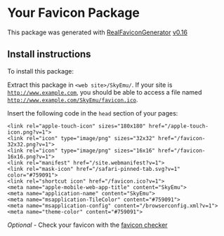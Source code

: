 # Your Favicon Package

This package was generated with [RealFaviconGenerator](https://realfavicongenerator.net/) [v0.16](https://realfavicongenerator.net/change_log#v0.16)

## Install instructions

To install this package:

Extract this package in <code>&lt;web site&gt;/SkyEmu/</code>. If your site is <code>http://www.example.com</code>, you should be able to access a file named <code>http://www.example.com/SkyEmu/favicon.ico</code>.

Insert the following code in the `head` section of your pages:

    <link rel="apple-touch-icon" sizes="180x180" href="/apple-touch-icon.png?v=1">
    <link rel="icon" type="image/png" sizes="32x32" href="/favicon-32x32.png?v=1">
    <link rel="icon" type="image/png" sizes="16x16" href="/favicon-16x16.png?v=1">
    <link rel="manifest" href="/site.webmanifest?v=1">
    <link rel="mask-icon" href="/safari-pinned-tab.svg?v=1" color="#759091">
    <link rel="shortcut icon" href="/favicon.ico?v=1">
    <meta name="apple-mobile-web-app-title" content="SkyEmu">
    <meta name="application-name" content="SkyEmu">
    <meta name="msapplication-TileColor" content="#759091">
    <meta name="msapplication-config" content="/browserconfig.xml?v=1">
    <meta name="theme-color" content="#759091">

*Optional* - Check your favicon with the [favicon checker](https://realfavicongenerator.net/favicon_checker)

